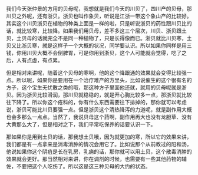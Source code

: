 我们今天张仲景的方用的贝母呢，我想就是我们今天的川贝了，四川产的贝母，那川贝之外呢，还有浙贝。浙贝也叫作象贝，听说是江浙一带这个象山产的比较好。其实这个川贝浙贝在植物的种类上面是一样的啦，只是听说浙贝的药性跟川贝比的话，就比较寒，比较降。如果我们用贝母，差不多这三个层次，川贝、浙贝跟土贝，土贝母的话就完全不是同一种植物了，只是长得像而已。浙贝就比川贝寒，土贝又比浙贝寒，就是这样子一个大概的状况，同学要认识。所以如果你同样是用三钱，你用川贝大概不会倒脾胃，可是你用到浙贝，这个人可能就会觉得，吃了之后，人有点虚，有点累。

但是相对来讲呢，随着这个贝母的寒啊，他的这个降跟通的效果就会变得比较强一点。所以呢，如果你是要用在一个治疗难产的方里头，比如说催生的这个很有名的方子，这个宝生无忧散之类的哦，那这种方子里面他还就，就用的贝母呢就是浙贝。因为浙贝比较滑润，那川贝就稳稳的，就是开心胸比较多一点，那浙贝就比较往下降了。所以你这个疮科的，你有什么东西需要往下排掉的，那你就可以考虑说，浙贝可能比川贝要强一点。但是浙贝这个清热降泻的力道呢，就是副作用大概也会多那么一点点。当然了，我说贝母这个药啊，副作用再大也没有龙胆草、没有大黄那么大了，但是相对之下，我们平常吃保养的话要认识一下。

那如果你是用到土贝的话，那我想土贝哦，因为就更加的寒，所以它的效果来讲，我们都是有一点拿来是消毒消肿的情况会用它了。比如说那个从前教过的阳和汤，他说如果你这个阴疽是长在乳房，乳痈的话，那你就可以用土贝，这个散毒消肿的效果就会更好。那当然相对来讲，你在调剂的时候，也需要有一些其他药物的辅佐，不要把这个人吃伤了。所以这是这三种贝母的大约的状态。
